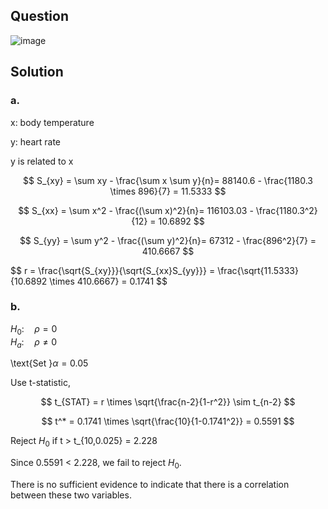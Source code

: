## Question

![image](https://github.com/user-attachments/assets/d2b4b2d2-ce86-4e23-a338-5b57f55952d5/)

## Solution

### a.

x: body temperature

y: heart rate

y is related to x

$$
S_{xy} = \sum xy - \frac{\sum x \sum y}{n}= 88140.6 - \frac{1180.3 \times 896}{7} = 11.5333
$$

$$
S_{xx} = \sum x^2 - \frac{(\sum x)^2}{n}= 116103.03 - \frac{1180.3^2}{12} = 10.6892
$$

$$
S_{yy} = \sum y^2 - \frac{(\sum y)^2}{n}= 67312 - \frac{896^2}{7} = 410.6667
$$

$$
r = \frac{\sqrt{S_{xy}}}{\sqrt{S_{xx}S_{yy}}} = \frac{\sqrt{11.5333}{10.6892 \times 410.6667} = 0.1741
$$

### b.

$H_0: \quad \rho = 0$  
$H_a: \quad \rho \neq 0$  

\text{Set }$\alpha = 0.05$  

Use t-statistic,

$$
t_{STAT} = r \times \sqrt{\frac{n-2}{1-r^2}} \sim t_{n-2}
$$

$$
t^* = 0.1741 \times \sqrt{\frac{10}{1-0.1741^2}} = 0.5591
$$

Reject $H_0$ if t > t_{10,0.025} = 2.228

Since 0.5591 < 2.228, we fail to reject $H_0$.

There is no sufficient evidence to indicate that there is a correlation between these two variables.
